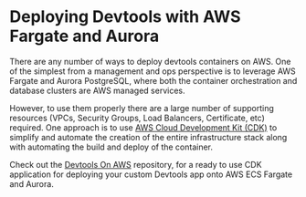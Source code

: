# Deploying Devtools with AWS Fargate and Aurora

There are any number of ways to deploy devtools containers on AWS. One of the
simplest from a management and ops perspective is to leverage AWS Fargate and
Aurora PostgreSQL, where both the container orchestration and database clusters
are AWS managed services.

However, to use them properly there are a large number of supporting resources
(VPCs, Security Groups, Load Balancers, Certificate, etc) required. One approach
is to use [AWS Cloud Development Kit (CDK)](https://aws.amazon.com/cdk/) to
simplify and automate the creation of the entire infrastructure stack along with
automating the build and deploy of the container.

Check out the [Devtools On AWS](https://github.com/rbogle/devtools-on-aws)
repository, for a ready to use CDK application for deploying your custom
Devtools app onto AWS ECS Fargate and Aurora.
